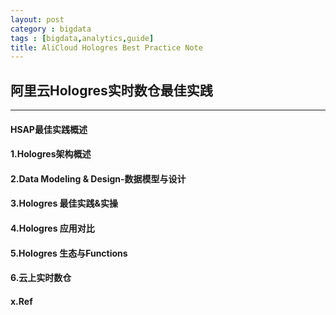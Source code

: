 ```yaml
---
layout: post
category : bigdata
tags : [bigdata,analytics,guide]
title: AliCloud Hologres Best Practice Note
---
```


## 阿里云Hologres实时数仓最佳实践
-------------------------------------------------------

#### HSAP最佳实践概述

#### 1.Hologres架构概述

#### 2.Data Modeling & Design-数据模型与设计

#### 3.Hologres 最佳实践&实操

#### 4.Hologres 应用对比

#### 5.Hologres 生态与Functions

#### 6.云上实时数仓

#### x.Ref


